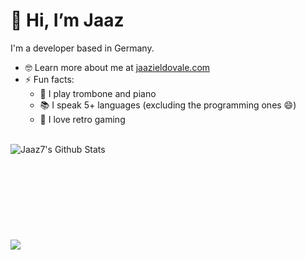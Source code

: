 # 👋 Hi, I’m Jaaz
I'm a developer based in Germany.
- 🤓 Learn more about me at <a href="https://www.jaazieldovale.com/" target="_blank">jaazieldovale.com</a>
- ⚡ Fun facts:
  - 🎵 I play trombone and piano<br>
  - 📚 I speak 5+ languages (excluding the programming ones 😄)<br>
  - 👾 I love retro gaming
<br>

<img align="left" alt="Jaaz7's Github Stats" src="github-readme-stats-lovat-alpha-76.vercel.app/api?username=jaaz7&show_icons=true&theme=tokyonight">
<br><br><br><br><br><br><br><br><br>
<img src="github-readme-stats-lovat-alpha-76.vercel.app/api/top-langs/?username=jaaz7&layout=compact&theme=radical">
